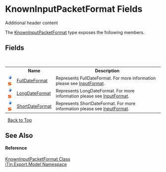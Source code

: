 # KnownInputPacketFormat Fields
Additional header content 

The <a href="T_iTin_Export_Model_KnownInputPacketFormat">KnownInputPacketFormat</a> type exposes the following members.


## Fields
&nbsp;<table><tr><th></th><th>Name</th><th>Description</th></tr><tr><td>![Public field](media/pubfield.gif "Public field")![Static member](media/static.gif "Static member")</td><td><a href="F_iTin_Export_Model_KnownInputPacketFormat_FullDateFormat">FullDateFormat</a></td><td>
Represents FullDateFormat. For more information please see <a href="P_iTin_Export_Model_PacketFieldModel_InputFormat">InputFormat</a>.</td></tr><tr><td>![Public field](media/pubfield.gif "Public field")![Static member](media/static.gif "Static member")</td><td><a href="F_iTin_Export_Model_KnownInputPacketFormat_LongDateFormat">LongDateFormat</a></td><td>
Represents LongDateFormat. For more information please see <a href="P_iTin_Export_Model_PacketFieldModel_InputFormat">InputFormat</a>.</td></tr><tr><td>![Public field](media/pubfield.gif "Public field")![Static member](media/static.gif "Static member")</td><td><a href="F_iTin_Export_Model_KnownInputPacketFormat_ShortDateFormat">ShortDateFormat</a></td><td>
Represents ShortDateFormat. For more information please see <a href="P_iTin_Export_Model_PacketFieldModel_InputFormat">InputFormat</a>.</td></tr></table>&nbsp;
<a href="#knowninputpacketformat-fields">Back to Top</a>

## See Also


#### Reference
<a href="T_iTin_Export_Model_KnownInputPacketFormat">KnownInputPacketFormat Class</a><br /><a href="N_iTin_Export_Model">iTin.Export.Model Namespace</a><br />